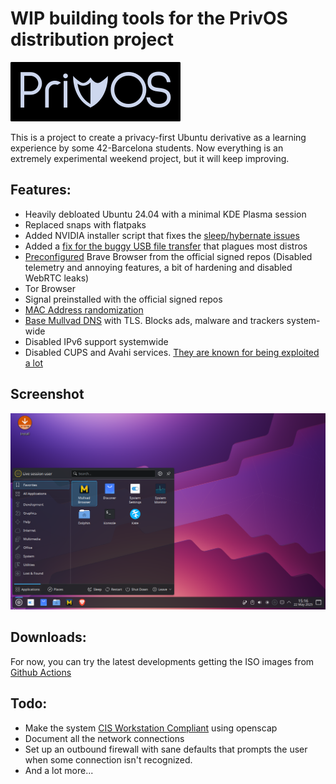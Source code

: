 # WIP building tools for the PrivOS distribution project

![Logo](https://raw.githubusercontent.com/polkaulfield/privOS-builder/refs/heads/25.04/images/banner.png)

This is a project to create a privacy-first Ubuntu derivative as a learning experience by some 42-Barcelona students.
Now everything is an extremely experimental weekend project, but it will keep improving.

## Features:
* Heavily debloated Ubuntu 24.04 with a minimal KDE Plasma session
* Replaced snaps with flatpaks
* Added NVIDIA installer script that fixes the [sleep/hybernate issues](https://gist.github.com/bmcbm/375f14eaa17f88756b4bdbbebbcfd029)
* Added a [fix for the buggy USB file transfer](https://codeberg.org/wonky/arch-udev-usb-sync) that plagues most distros
* [Preconfigured](https://forum.qubes-os.org/t/set-custom-preferences-for-brave-browser-in-disposable-qube/27351) Brave Browser from the official signed repos (Disabled telemetry and annoying features, a bit of hardening and disabled WebRTC leaks)
* Tor Browser
* Signal preinstalled with the official signed repos
* [MAC Address randomization](https://wiki.archlinux.org/title/NetworkManager#Configuring_MAC_address_randomization)
* [Base Mullvad DNS](https://mullvad.net/en/help/dns-over-https-and-dns-over-tls#linux) with TLS. Blocks ads, malware and trackers system-wide
* Disabled IPv6 support systemwide
* Disabled CUPS and Avahi services. [They are known for being exploited a lot](https://gist.github.com/FlyingFathead/880238cb2ecb4f64d81a2c4e5600511a)

## Screenshot
![Screenshot](https://raw.githubusercontent.com/polkaulfield/privOS-builder/refs/heads/25.04/images/privos.png)

## Downloads:
For now, you can try the latest developments getting the ISO images from [Github Actions](https://github.com/polkaulfield/privOS-builder/actions)

## Todo:
* Make the system [CIS Workstation Compliant](https://www.cisecurity.org/benchmark/ubuntu_linux) using openscap
* Document all the network connections
* Set up an outbound firewall with sane defaults that prompts the user when some connection isn't recognized.
* And a lot more...